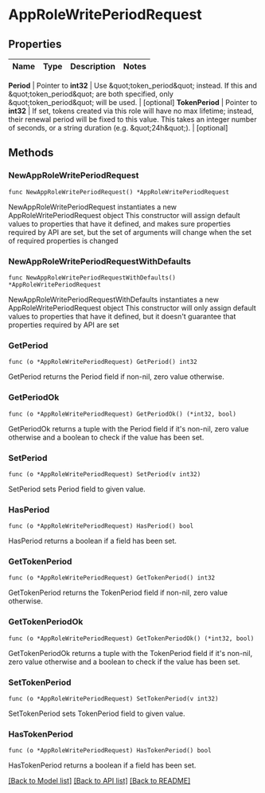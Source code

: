 # AppRoleWritePeriodRequest


## Properties

Name | Type | Description | Notes
------------ | ------------- | ------------- | -------------


**Period** | Pointer to **int32** | Use \&quot;token_period\&quot; instead. If this and \&quot;token_period\&quot; are both specified, only \&quot;token_period\&quot; will be used. | [optional] 
**TokenPeriod** | Pointer to **int32** | If set, tokens created via this role will have no max lifetime; instead, their renewal period will be fixed to this value. This takes an integer number of seconds, or a string duration (e.g. \&quot;24h\&quot;). | [optional] 



## Methods


### NewAppRoleWritePeriodRequest

`func NewAppRoleWritePeriodRequest() *AppRoleWritePeriodRequest`

NewAppRoleWritePeriodRequest instantiates a new AppRoleWritePeriodRequest object
This constructor will assign default values to properties that have it defined,
and makes sure properties required by API are set, but the set of arguments
will change when the set of required properties is changed

### NewAppRoleWritePeriodRequestWithDefaults

`func NewAppRoleWritePeriodRequestWithDefaults() *AppRoleWritePeriodRequest`

NewAppRoleWritePeriodRequestWithDefaults instantiates a new AppRoleWritePeriodRequest object
This constructor will only assign default values to properties that have it defined,
but it doesn't guarantee that properties required by API are set


### GetPeriod

`func (o *AppRoleWritePeriodRequest) GetPeriod() int32`

GetPeriod returns the Period field if non-nil, zero value otherwise.

### GetPeriodOk

`func (o *AppRoleWritePeriodRequest) GetPeriodOk() (*int32, bool)`

GetPeriodOk returns a tuple with the Period field if it's non-nil, zero value otherwise
and a boolean to check if the value has been set.

### SetPeriod

`func (o *AppRoleWritePeriodRequest) SetPeriod(v int32)`

SetPeriod sets Period field to given value.


### HasPeriod

`func (o *AppRoleWritePeriodRequest) HasPeriod() bool`

HasPeriod returns a boolean if a field has been set.




### GetTokenPeriod

`func (o *AppRoleWritePeriodRequest) GetTokenPeriod() int32`

GetTokenPeriod returns the TokenPeriod field if non-nil, zero value otherwise.

### GetTokenPeriodOk

`func (o *AppRoleWritePeriodRequest) GetTokenPeriodOk() (*int32, bool)`

GetTokenPeriodOk returns a tuple with the TokenPeriod field if it's non-nil, zero value otherwise
and a boolean to check if the value has been set.

### SetTokenPeriod

`func (o *AppRoleWritePeriodRequest) SetTokenPeriod(v int32)`

SetTokenPeriod sets TokenPeriod field to given value.


### HasTokenPeriod

`func (o *AppRoleWritePeriodRequest) HasTokenPeriod() bool`

HasTokenPeriod returns a boolean if a field has been set.









[[Back to Model list]](../README.md#documentation-for-models) [[Back to API list]](../README.md#documentation-for-api-endpoints) [[Back to README]](../README.md)


